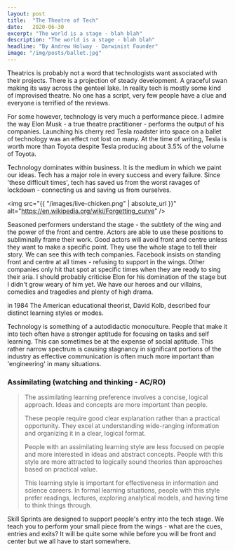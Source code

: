 ```yaml
---
layout: post
title:  "The Theatre of Tech"
date:   2020-06-30
excerpt: "The world is a stage - blah blah"
description: "The world is a stage - blah blah"
headline: "By Andrew Holway - Darwinist Founder"
image: "/img/posts/ballet.jpg"
---
```


Theatrics is probably not a word that technologists want associated with their projects. There is a projection of steady development. A graceful swan making its way across the genteel lake. In reality tech is mostly some kind of improvised theatre. No one has a script, very few people have a clue and everyone is terrified of the reviews.

For some however, technology is very much a performance piece. I admire the way Elon Musk - a true theatre practitioner - performs the output of his companies. Launching his cherry red Tesla roadster into space on a ballet of technology was an effect not lost on many. At the time of writing, Tesla is worth more than Toyota despite Tesla producing about 3.5% of the volume of Toyota.

Technology dominates within business. It is the medium in which we paint our ideas. Tech has a major role in every success and every failure. Since 'these difficult times', tech has saved us from the worst ravages of lockdown - connecting us and saving us from ourselves.

<span class="image left"><img src="{{ "/images/live-chicken.png" | absolute_url }}" alt="https://en.wikipedia.org/wiki/Forgetting_curve" /></span>

Seasoned performers understand the stage - the subtlety of the wing and the power of the front and centre. Actors are able to use these positions to subliminally frame their work. Good actors will avoid front and centre unless they want to make a specific point. They use the whole stage to tell their story. We can see this with tech companies. Facebook insists on standing front and centre at all times - refusing to support in the wings. Other companies only hit that spot at specific times when they are ready to sing their aria. I should probably criticise Elon for his domination of the stage but I didn't grow weary of him yet. We have our heroes and our villains, comedies and tragedies and plenty of high drama.

in 1984 The American educational theorist, David Kolb, described four distinct learning styles or modes. 

Technology is something of a autodidactic monoculture. People that make it into tech often have a stronger aptitude for focusing on tasks and self learning. This can sometimes be at the expense of social aptitude. This rather narrow spectrum is causing stagnancy in significant portions of the industry as effective communication is often much more important than 'engineering' in many situations.



<h3>Assimilating (watching and thinking - AC/RO)</h3>
<blockquote>
<p>The assimilating learning preference involves a concise, logical approach. Ideas and concepts are more important than people.</p>

<p>These people require good clear explanation rather than a practical opportunity. They excel at understanding wide-ranging information and organizing it in a clear, logical format.</p>

<p>People with an assimilating learning style are less focused on people and more interested in ideas and abstract concepts.  People with this style are more attracted to logically sound theories than approaches based on practical value.</p>

<p>This learning style is important for effectiveness in information and science careers. In formal learning situations, people with this style prefer readings, lectures, exploring analytical models, and having time to think things through.</p>
</blockquote>



Skill Sprints are designed to support people's entry into the tech stage. We teach you to perform your small piece from the wings - what are the cues, entries and exits? It will be quite some while before you will be front and center but we all have to start somewhere.